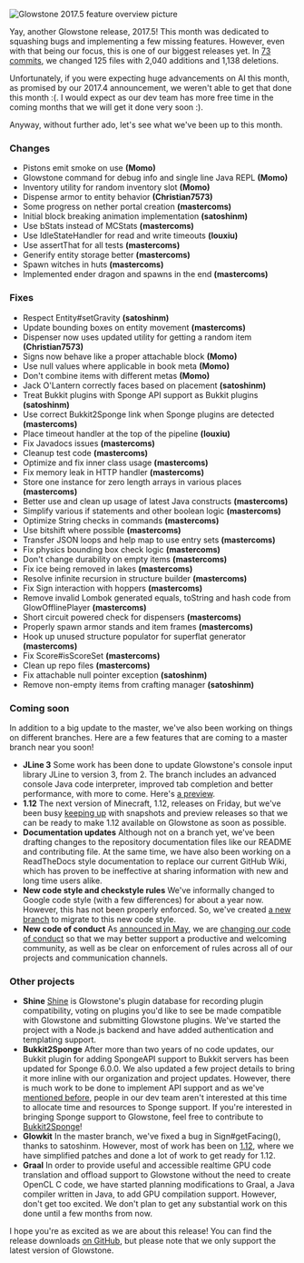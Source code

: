 ![Glowstone 2017.5 feature overview picture](http://i.imgur.com/d6FTTuj.png)

Yay, another Glowstone release, 2017.5! This month was dedicated to squashing bugs and implementing a few missing features. However, even with that being our focus, this is one of our biggest releases yet. In [73 commits](https://github.com/GlowstoneMC/Glowstone/compare/e09773a3efa75bfb04517061197009072e8f9edd...2d5dca319cb2568859bb9ca7f4f6630fdda36b5b), we changed 125 files with 2,040 additions and 1,138 deletions.

Unfortunately, if you were expecting huge advancements on AI this month, as promised by our 2017.4 announcement, we weren't able to get that done this month :(.  I would expect as our dev team has more free time in the coming months that we will get it done very soon :).

Anyway, without further ado, let's see what we've been up to this month.

### Changes
* Pistons emit smoke on use **(Momo)**
* Glowstone command for debug info and single line Java REPL **(Momo)**
* Inventory utility for random inventory slot **(Momo)**
* Dispense armor to entity behavior **(Christian7573)**
* Some progress on nether portal creation **(mastercoms)**
* Initial block breaking animation implementation **(satoshinm)**
* Use bStats instead of MCStats **(mastercoms)**
* Use IdleStateHandler for read and write timeouts **(louxiu)**
* Use assertThat for all tests **(mastercoms)**
* Generify entity storage better **(mastercoms)**
* Spawn witches in huts **(mastercoms)**
* Implemented ender dragon and spawns in the end **(mastercoms)**

### Fixes
* Respect Entity#setGravity **(satoshinm)**
* Update bounding boxes on entity movement **(mastercoms)**
* Dispenser now uses updated utility for getting a random item **(Christian7573)**
* Signs now behave like a proper attachable block **(Momo)**
* Use null values where applicable in book meta **(Momo)**
* Don't combine items with different metas **(Momo)**
* Jack O'Lantern correctly faces based on placement **(satoshinm)**
* Treat Bukkit plugins with Sponge API support as Bukkit plugins **(satoshinm)**
* Use correct Bukkit2Sponge link when Sponge plugins are detected **(mastercoms)**
* Place timeout handler at the top of the pipeline **(louxiu)**
* Fix Javadocs issues **(mastercoms)**
* Cleanup test code **(mastercoms)**
* Optimize and fix inner class usage **(mastercoms)**
* Fix memory leak in HTTP handler **(mastercoms)**
* Store one instance for zero length arrays in various places **(mastercoms)**
* Better use and clean up usage of latest Java constructs **(mastercoms)**
* Simplify various if statements and other boolean logic **(mastercoms)**
* Optimize String checks in commands **(mastercoms)**
* Use bitshift where possible **(mastercoms)**
* Transfer JSON loops and help map to use entry sets **(mastercoms)**
* Fix physics bounding box check logic **(mastercoms)**
* Don't change durability on empty items **(mastercoms)**
* Fix ice being removed in lakes **(mastercoms)**
* Resolve infinite recursion in structure builder **(mastercoms)**
* Fix Sign interaction with hoppers **(mastercoms)**
* Remove invalid Lombok generated equals, toString and hash code from GlowOfflinePlayer **(mastercoms)**
* Short circuit powered check for dispensers **(mastercoms)**
* Properly spawn armor stands and item frames **(mastercoms)**
* Hook up unused structure populator for superflat generator **(mastercoms)**
* Fix Score#isScoreSet **(mastercoms)**
* Clean up repo files **(mastercoms)**
* Fix attachable null pointer exception **(satoshinm)**
* Remove non-empty items from crafting manager **(satoshinm)**

### Coming soon

In addition to a big update to the master, we've also been working on things on different branches. Here are a few features that are coming to a master branch near you soon!

* **JLine 3**
Some work has been done to update Glowstone's console input library JLine to version 3, from 2. The branch includes an advanced console Java code interpreter, improved tab completion and better performance, with more to come. Here's [a preview](https://asciinema.org/a/0p8rtk7x13s65yhs4ffzjcn14).
* **1.12**
The next version of Minecraft, 1.12, releases on Friday, but we've been busy [keeping up](https://github.com/GlowstoneMC/Glowstone/pull/477) with snapshots and preview releases so that we can be ready to make 1.12 available on Glowstone as soon as possible.
* **Documentation updates**
Although not on a branch yet, we've been drafting changes to the repository documentation files like our README and contributing file. At the same time, we have also been working on a ReadTheDocs style documentation to replace our current GitHub Wiki, which has proven to be ineffective at sharing information with new and long time users alike.
* **New code style and checkstyle rules**
We've informally changed to Google code style (with a few differences) for about a year now. However, this has not been properly enforced. So, we've created [a new branch](https://github.com/GlowstoneMC/Glowstone/tree/new-checkstyle) to migrate to this new code style.
* **New code of conduct**
As [announced in May](https://forums.glowstone.net/topic/61/new-code-of-conduct/), we are [changing our code of conduct](https://github.com/GlowstoneMC/Glowstone/pull/488) so that we may better support a productive and welcoming community, as well as be clear on enforcement of rules across all of our projects and communication channels.

### Other projects

* **Shine**
[Shine](https://github.com/GlowstoneMC/Shine) is Glowstone's plugin database for recording plugin compatibility, voting on plugins you'd like to see be made compatible with Glowstone and submitting Glowstone plugins. We've started the project with a Node.js backend and have added authentication and templating support.
* **Bukkit2Sponge**
After more than two years of no code updates, our Bukkit plugin for adding SpongeAPI support to Bukkit servers has been updated for Sponge 6.0.0. We also updated a few project details to bring it more inline with our organization and project updates. However, there is much work to be done to implement API support and as we've [mentioned before](https://forums.glowstone.net/topic/45/about-sponge/7), people in our dev team aren't interested at this time to allocate time and resources to Sponge support. If you're interested in bringing Sponge support to Glowstone, feel free to contribute to [Bukkit2Sponge](https://github.com/GlowstoneMC/Bukkit2Sponge)!
* **Glowkit**
In the master branch, we've fixed a bug in Sign#getFacing(), thanks to satoshinm. However, most of work has been on [1.12](https://github.com/GlowstoneMC/Glowkit/pull/11), where we have simplified patches and done a lot of work to get ready for 1.12.
* **Graal**
In order to provide useful and accessible realtime GPU code translation and offload support to Glowstone without the need to create OpenCL C code, we have started planning modifications to Graal, a Java compiler written in Java, to add GPU compilation support. However, don't get too excited. We don't plan to get any substantial work on this done until a few months from now.

I hope you're as excited as we are about this release! You can find the release downloads [on GitHub](https://github.com/GlowstoneMC/Glowstone/releases/tag/2017.5), but please note that we only support the latest version of Glowstone.
